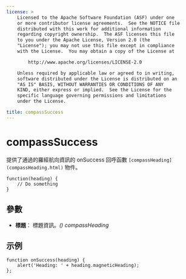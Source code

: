```yaml
---
license: >
    Licensed to the Apache Software Foundation (ASF) under one
    or more contributor license agreements.  See the NOTICE file
    distributed with this work for additional information
    regarding copyright ownership.  The ASF licenses this file
    to you under the Apache License, Version 2.0 (the
    "License"); you may not use this file except in compliance
    with the License.  You may obtain a copy of the License at

        http://www.apache.org/licenses/LICENSE-2.0

    Unless required by applicable law or agreed to in writing,
    software distributed under the License is distributed on an
    "AS IS" BASIS, WITHOUT WARRANTIES OR CONDITIONS OF ANY
    KIND, either express or implied.  See the License for the
    specific language governing permissions and limitations
    under the License.

title: compassSuccess
---
```


# compassSuccess

提供了通過的羅經航向資訊的 onSuccess 回呼函數 `[compassHeading](compassHeading.html)` 物件。

    function(heading) {
        // Do something
    }
    

## 參數

*   **標題**： 標題資訊。*() compassHeading*

## 示例

    function onSuccess(heading) {
        alert('Heading: ' + heading.magneticHeading);
    };